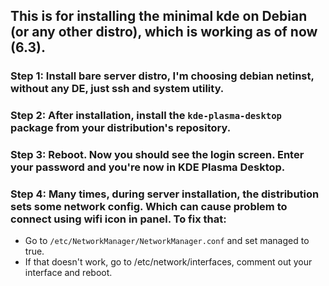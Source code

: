 ## This is for installing the minimal kde on Debian (or any other distro), which is working as of now (6.3).

### Step 1: Install bare server distro, I'm choosing debian netinst, without any DE, just ssh and system utility.
### Step 2: After installation, install the `kde-plasma-desktop` package from your distribution's repository.
### Step 3: Reboot. Now you should see the login screen. Enter your password and you're now in KDE Plasma Desktop.
### Step 4: Many times, during server installation, the distribution sets some network config. Which can cause problem to connect using wifi icon in panel. To fix that:
 - Go to `/etc/NetworkManager/NetworkManager.conf` and set managed to true.
 - If that doesn't work, go to /etc/network/interfaces, comment out your interface and reboot. 
